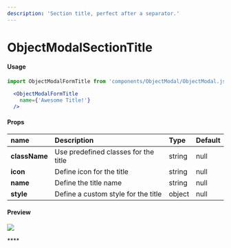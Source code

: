```yaml
---
description: 'Section title, perfect after a separator.'
---
```


# ObjectModalSectionTitle

#### Usage

```jsx
import ObjectModalFormTitle from 'components/ObjectModal/ObjectModal.js';
```

```jsx
  <ObjectModalFormTitle
    name={'Awesome Title!'}
  />
```

#### 

#### Props

| **name** | **Description** | **Type** | **Default** |
| :--- | :--- | :--- | :--- |
| **className** | Use predefined classes for the title | string | null |
| **icon** | Define icon for the title | string | null |
| **name** | Define the title name | string | null |
| **style** | Define a custom style for the title | object | null |

#### 

#### Preview

![](../../../.gitbook/assets/capture-decran-de-2020-07-17-17-58-03.png)

\*\*\*\*

